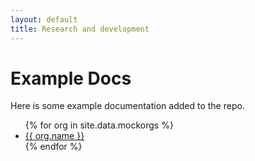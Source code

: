 ```yaml
---
layout: default
title: Research and development
---
```

# Example Docs
Here is some example documentation added to the repo.

<ul>
{% for org in site.data.mockorgs %}
  <li>
    <a href="{{ org.url }}">
      {{ org.name }}
    </a>
  </li>
{% endfor %}
</ul>

